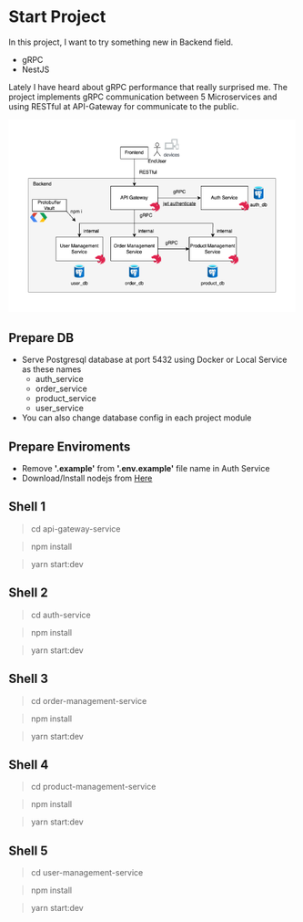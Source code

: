 # Start Project

In this project, I want to try something new in Backend field. 

- gRPC
- NestJS

Lately I have heard about gRPC performance that really surprised me. The project implements gRPC communication between 5 Microservices and using RESTful at API-Gateway for communicate to the public.

![Alt text](/diagram.png?raw=true "Optional Title")

## Prepare DB

- Serve Postgresql database at port 5432 using Docker or Local Service as these names
  - auth_service
  - order_service
  - product_service
  - user_service
- You can also change database config in each project module

## Prepare Enviroments
- Remove **'.example'** from **'.env.example'** file name in Auth Service
- Download/Install nodejs from [Here](https://nodejs.org/en/download)

## Shell 1
> cd api-gateway-service

> npm install

> yarn start:dev

## Shell 2
> cd auth-service

> npm install

> yarn start:dev

## Shell 3
> cd order-management-service

> npm install

> yarn start:dev

## Shell 4
> cd product-management-service

> npm install

> yarn start:dev

## Shell 5
> cd user-management-service

> npm install

> yarn start:dev
